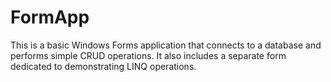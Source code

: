 # FormApp
This is a basic Windows Forms application that connects to a database and performs simple CRUD operations. It also includes a separate form dedicated to demonstrating LINQ operations.
